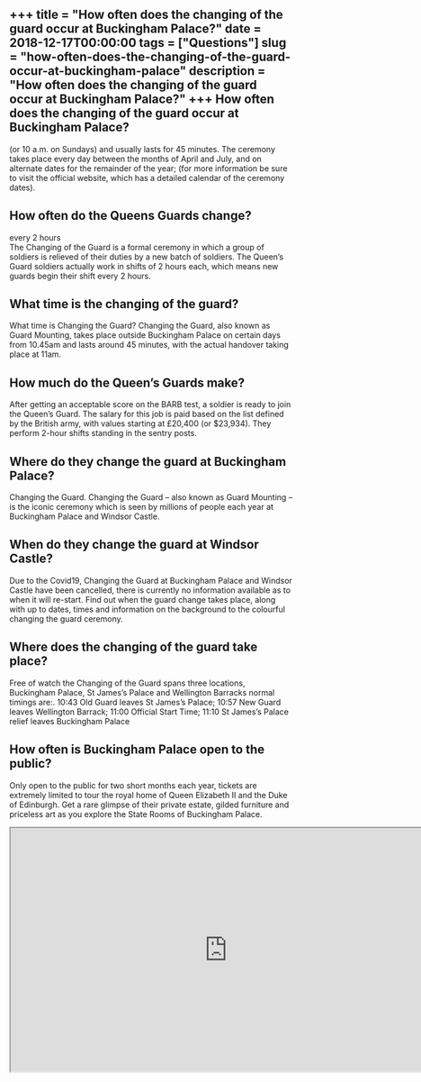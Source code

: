 +++
title = "How often does the changing of the guard occur at Buckingham Palace?"
date = 2018-12-17T00:00:00
tags = ["Questions"]
slug = "how-often-does-the-changing-of-the-guard-occur-at-buckingham-palace"
description = "How often does the changing of the guard occur at Buckingham Palace?"
+++
How often does the changing of the guard occur at Buckingham Palace?
--------------------------------------------------------------------

(or 10 a.m. on Sundays) and usually lasts for 45 minutes. The ceremony takes place every day between the months of April and July, and on alternate dates for the remainder of the year; (for more information be sure to visit the official website, which has a detailed calendar of the ceremony dates).

How often do the Queens Guards change?
--------------------------------------

every 2 hours  
The Changing of the Guard is a formal ceremony in which a group of soldiers is relieved of their duties by a new batch of soldiers. The Queen’s Guard soldiers actually work in shifts of 2 hours each, which means new guards begin their shift every 2 hours.

What time is the changing of the guard?
---------------------------------------

What time is Changing the Guard? Changing the Guard, also known as Guard Mounting, takes place outside Buckingham Palace on certain days from 10.45am and lasts around 45 minutes, with the actual handover taking place at 11am.

How much do the Queen’s Guards make?
------------------------------------

After getting an acceptable score on the BARB test, a soldier is ready to join the Queen’s Guard. The salary for this job is paid based on the list defined by the British army, with values starting at £20,400 (or $23,934). They perform 2-hour shifts standing in the sentry posts.

Where do they change the guard at Buckingham Palace?
----------------------------------------------------

Changing the Guard. Changing the Guard – also known as Guard Mounting – is the iconic ceremony which is seen by millions of people each year at Buckingham Palace and Windsor Castle.

When do they change the guard at Windsor Castle?
------------------------------------------------

Due to the Covid19, Changing the Guard at Buckingham Palace and Windsor Castle have been cancelled, there is currently no information available as to when it will re-start. Find out when the guard change takes place, along with up to dates, times and information on the background to the colourful changing the guard ceremony.

Where does the changing of the guard take place?
------------------------------------------------

Free of watch the Changing of the Guard spans three locations, Buckingham Palace, St James’s Palace and Wellington Barracks normal timings are:. 10:43 Old Guard leaves St James’s Palace; 10:57 New Guard leaves Wellington Barrack; 11:00 Official Start Time; 11:10 St James’s Palace relief leaves Buckingham Palace

How often is Buckingham Palace open to the public?
--------------------------------------------------

Only open to the public for two short months each year, tickets are extremely limited to tour the royal home of Queen Elizabeth II and the Duke of Edinburgh. Get a rare glimpse of their private estate, gilded furniture and priceless art as you explore the State Rooms of Buckingham Palace.

<iframe allow="accelerometer; autoplay; clipboard-write; encrypted-media; gyroscope; picture-in-picture" allowfullscreen="" class="__youtube_prefs__  epyt-is-override  no-lazyload" data-no-lazy="1" data-origheight="433" data-origwidth="770" data-skipgform_ajax_framebjll="" height="433" id="_ytid_90109" loading="lazy" src="https://www.youtube.com/embed/9sHDBNL8xSg?enablejsapi=1&autoplay=0&cc_load_policy=0&cc_lang_pref=&iv_load_policy=1&loop=0&modestbranding=0&rel=1&fs=1&playsinline=0&autohide=2&theme=dark&color=red&controls=1&" title="YouTube player" width="770"></iframe>